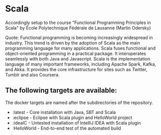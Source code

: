 # Scala
Accordingly setup to the course "Functional Programming Principles in Scala"
by École Polytechnique Fédérale de Lausanne (Martin Odersky)

Quote: Functional programming is becoming increasingly widespread in industry. This trend is driven by the adoption of Scala as the main programming language for many applications. Scala fuses functional and object-oriented programming in a practical package. It interoperates seamlessly with both Java and Javascript. Scala is the implementation language of many important frameworks, including Apache Spark, Kafka, and Akka. It provides the core infrastructure for sites such as Twitter, Tumblr and also Coursera.

The following targets are available:
-----------------------------------------------
The docker targets are named after the subdirectories of the repository.
+ :latest - Core installation with Java, SBT and Scala
+ :eclipse - Eclipse with Scala plugin and HelloWorld project
+ :ideaIC - Untested installation of IntelliJ IDEA with Scala plugin
+ :HelloWorld - End-to-end test of the automated build
